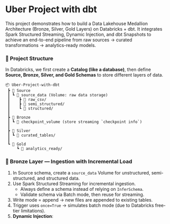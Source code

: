 # Uber Project with dbt

This project demonstrates how to build a Data Lakehouse Medallion Architecture (Bronze, Silver, Gold Layers) on Databricks + dbt. It integrates Spark Structured Streaming, Dynamic Injection, and dbt Snapshots to achieve an end-to-end pipeline from raw sources → curated transformations → analytics-ready models.

### 📂 Project Structure

In Databricks, we first create a **Catalog (like a database)**, then define **Source, Bronze, Silver, and Gold Schemas** to store different layers of data.

```pgsql
📦 Uber-Project-with-dbt
 ┣ 📂 Source
 ┃ ┗ 📂 source_data (Volume: raw data storage)
 ┃    ┣ 📂 raw_csv/
 ┃    ┣ 📂 semi_structured/
 ┃    ┗ 📂 structured/
 ┃
 ┣ 📂 Bronze
 ┃ ┗ 📂 checkpoint_volume (store streaming `checkpoint info`)
 ┃
 ┣ 📂 Silver
 ┃ ┗ 📂 curated_tables/
 ┃
 ┗ 📂 Gold
     ┗ 📂 analytics_ready/

```

### 🥉 Bronze Layer — Ingestion with Incremental Load

1. In Source schema, create a `source_data` Volume for unstructured, semi-structured, and structured data.
2. Use Spark Structured Streaming for incremental ingestion.
   * Always define a schema instead of relying on `InferSchema`.
   * Validate schema via Batch mode, then reuse for streaming.
3. Write mode = append → new files are appended to existing tables.
4. Trigger uses `once=True` → simulates batch mode (due to Databricks free-tier limitations).
5. **Dynamic Injection**:
   * For multiple CSVs, use a loop to auto-ingest them into tables.
   * For custom schemas, use **Array + Dictionary** to store schema definitions.

--- 
### 🥈 Silver Layer — Data Transformation & UPSERT

The Silver layer performs **data cleaning and UPSERT logic**.
* A processed timestamp helps distinguish between new vs. updated records.

Example: `customers` table

1. **Extract email domain**
  * Use `split(email, '@')` to capture the domain.
2. **Normalize phone numbers**
  * Use regex to keep only numeric values.
3. **Merge names**  
  * Concatenate `first_name + last_name → full_name` and drop redundant columns.

---

### 🥇 Gold Layer — Analytics Models with dbt

In dbt, we organize models into models/silver and models/gold for cleaner design and targeted configurations via `properties.yml`.

##### dbt Design Highlights

* sources
  * Map to Databricks Source schema → used for lineage tracking.
* ref()
  * References dbt models, ensuring proper dependency management.
* unique_key
  * Required for UPSERT operations.
* snapshots
  * Implement SCD (Slowly Changing Dimension) tracking, either in `snapshots/` folder or configured in `dbt_project.yml`.

--- 

### ⚙️ Technologies

* Databricks (Delta Lake, Catalog, Volumes)

* Apache Spark (Structured Streaming, Incremental Load)

* dbt (Sources, Models, Snapshots)

* Regex-based Data Cleaning

### 📊 Data Flow
```mermaid
flowchart TD
    A["Source Volume (Raw Data)"] -->|Structured Streaming| B["Bronze Layer (Incremental Load)"]
    B -->|UPSERT + Transformation| C["Silver Layer (Curated Tables)"]
    C -->|dbt Models + Snapshots| D["Gold Layer (Analytics Ready)"]
    D --> E["BI / Dashboard / ML Models"]
```

### 📝 Summary

This project illustrates a complete **Lakehouse + dbt workflow**:
* **Bronze** → Incremental ingestion of raw data

* **Silver** → Cleaning, normalization, and UPSERT logic

* **Gold** → Analytics-ready data with dbt models and SCD Snapshots

It provides a practical blueprint for integrating **Databricks + dbt** into real-world business use cases (e.g., Uber customer/driver analytics).

### Using the starter project

Try running the following commands:
- dbt run
- dbt test


### Resources:
- Learn more about dbt [in the docs](https://docs.getdbt.com/docs/introduction)
- Check out [Discourse](https://discourse.getdbt.com/) for commonly asked questions and answers
- Join the [dbt community](https://getdbt.com/community) to learn from other analytics engineers
- Find [dbt events](https://events.getdbt.com) near you
- Check out [the blog](https://blog.getdbt.com/) for the latest news on dbt's development and best practices
